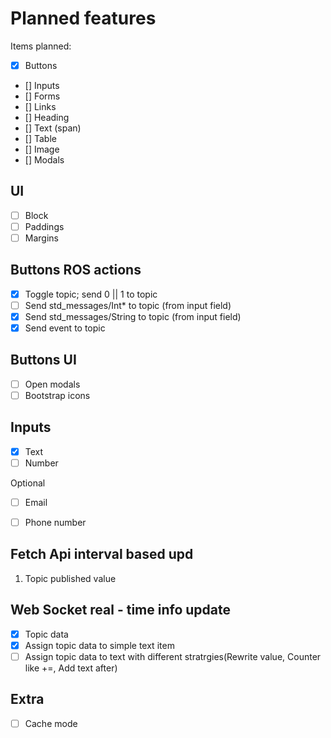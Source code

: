 # Planned features
Items planned:
- [x] Buttons
- [] Inputs
- [] Forms
- [] Links
- [] Heading
- [] Text (span)
- [] Table
- [] Image
- [] Modals

## UI
- [ ] Block
- [ ] Paddings
- [ ] Margins

## Buttons ROS actions

- [x] Toggle topic; send 0 || 1 to topic
- [ ] Send std_messages/Int* to topic (from input field)
- [x] Send std_messages/String to topic (from input field)
- [x] Send event to topic

## Buttons UI
- [ ] Open modals
- [ ] Bootstrap icons

## Inputs
- [x] Text
- [ ] Number

Optional
- [ ] Email
- [ ] Phone number


## Fetch Api interval based upd
1. Topic published value

## Web Socket real - time info update

- [x] Topic data
- [x] Assign topic data to simple text item
- [ ] Assign topic data to text with different stratrgies(Rewrite value, Counter like +=, Add text after)

## Extra
- [ ] Cache mode
